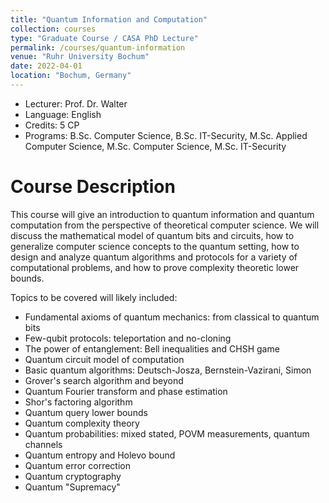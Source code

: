 ```yaml
---
title: "Quantum Information and Computation"
collection: courses
type: "Graduate Course / CASA PhD Lecture"
permalink: /courses/quantum-information
venue: "Ruhr University Bochum"
date: 2022-04-01
location: "Bochum, Germany"
---
```


* Lecturer: Prof. Dr. Walter
* Language: English
* Credits: 5 CP
* Programs: B.Sc. Computer Science, B.Sc. IT-Security, M.Sc. Applied Computer Science, M.Sc. Computer Science, M.Sc. IT-Security

Course Description
======

This course will give an introduction to quantum information and quantum computation from the perspective of theoretical computer science.
We will discuss the mathematical model of quantum bits and circuits, how to generalize computer science concepts to the quantum setting, how to design and analyze quantum algorithms and protocols for a variety of computational problems, and how to prove complexity theoretic lower bounds.

Topics to be covered will likely included:

* Fundamental axioms of quantum mechanics: from classical to quantum bits
* Few-qubit protocols: teleportation and no-cloning
* The power of entanglement: Bell inequalities and CHSH game
* Quantum circuit model of computation
* Basic quantum algorithms: Deutsch-Josza, Bernstein-Vazirani, Simon
* Grover's search algorithm and beyond
* Quantum Fourier transform and phase estimation
* Shor's factoring algorithm
* Quantum query lower bounds
* Quantum complexity theory
* Quantum probabilities: mixed stated, POVM measurements, quantum channels
* Quantum entropy and Holevo bound
* Quantum error correction
* Quantum cryptography
* Quantum "Supremacy"

